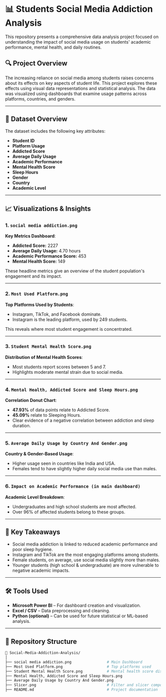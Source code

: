 # 📊 Students Social Media Addiction Analysis

This repository presents a comprehensive data analysis project focused on understanding the impact of social media usage on students' academic performance, mental health, and daily routines.

## 🔍 Project Overview

The increasing reliance on social media among students raises concerns about its effects on key aspects of student life. This project explores these effects using visual data representations and statistical analysis. The data was visualized using dashboards that examine usage patterns across platforms, countries, and genders.

---

## 📁 Dataset Overview

The dataset includes the following key attributes:
- **Student ID**
- **Platform Usage**
- **Addicted Score**
- **Average Daily Usage**
- **Academic Performance**
- **Mental Health Score**
- **Sleep Hours**
- **Gender**
- **Country**
- **Academic Level**

---

## 📈 Visualizations & Insights

### 1. `social media addiction.png`
**Key Metrics Dashboard**:
- **Addicted Score:** 2227
- **Average Daily Usage:** 4.70 hours
- **Academic Performance Score:** 453
- **Mental Health Score:** 149

These headline metrics give an overview of the student population's engagement and its impact.

---

### 2. `Most Used Platform.png`
**Top Platforms Used by Students**:
- Instagram, TikTok, and Facebook dominate.
- Instagram is the leading platform, used by 249 students.

This reveals where most student engagement is concentrated.

---

### 3. `Student Mental Health Score.png`
**Distribution of Mental Health Scores**:
- Most students report scores between 5 and 7.
- Highlights moderate mental strain due to social media.

---

### 4. `Mental Health, Addicted Score and Sleep Hours.png`
**Correlation Donut Chart**:
- **47.93%** of data points relate to Addicted Score.
- **45.09%** relate to Sleeping Hours.
- Clear evidence of a negative correlation between addiction and sleep duration.

---

### 5. `Average Daily Usage by Country And Gender.png`
**Country & Gender-Based Usage**:
- Higher usage seen in countries like India and USA.
- Females tend to have slightly higher daily social media use than males.

---

### 6. `Impact on Academic Performance (in main dashboard)`
**Academic Level Breakdown**:
- Undergraduates and high school students are most affected.
- Over 96% of affected students belong to these groups.

---

## 🧠 Key Takeaways

- Social media addiction is linked to reduced academic performance and poor sleep hygiene.
- Instagram and TikTok are the most engaging platforms among students.
- Female students, on average, use social media slightly more than males.
- Younger students (high school & undergraduate) are more vulnerable to negative academic impacts.

---

## 🛠️ Tools Used

- **Microsoft Power BI** – For dashboard creation and visualization.
- **Excel / CSV** – Data preprocessing and cleaning.
- **Python (optional)** – Can be used for future statistical or ML-based analysis.

---

## 📂 Repository Structure

```bash
📁 Social-Media-Addiction-Analysis/
│
├── social media addiction.png                # Main Dashboard
├── Most Used Platform.png                    # Top platforms used
├── Student Mental Health Score.png           # Mental health score distribution
├── Mental Health, Addicted Score and Sleep Hours.png
├── Average Daily Usage by Country And Gender.png
├── Slicer.png                                # Filter and slicer components in dashboard
├── README.md                                 # Project documentation
